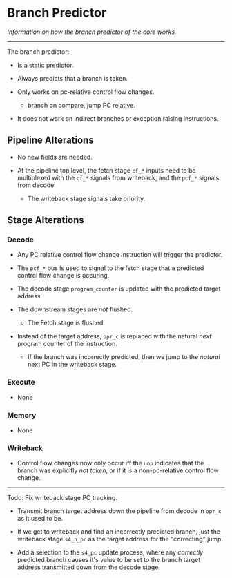 
# Branch Predictor

*Information on how the branch predictor of the core works.*

---

The branch predictor:

- Is a static predictor.

- Always predicts that a branch is taken.

- Only works on pc-relative control flow changes.

  - branch on compare, jump PC relative.

- It does not work on indirect branches or exception raising instructions.

## Pipeline Alterations

- No new fields are needed.

- At the pipeline top level, the fetch stage `cf_*` inputs need to be
  multiplexed with the `cf_*` signals from writeback, and the
  `pcf_*` signals from decode.

  - The writeback stage signals take priority.

## Stage Alterations

### Decode

- Any PC relative control flow change instruction will trigger the predictor.

- The `pcf_*` bus is used to signal to the fetch stage that a predicted
  control flow change is occuring.

- The decode stage `program_counter` is updated with the predicted
  target address.

- The downstream stages are *not* flushed.

  - The Fetch stage *is* flushed.

- Instead of the target address, `opr_c` is replaced with the natural
  *next* program counter of the instruction.

  - If the branch was incorrectly predicted, then we jump to the *natural*
    next PC in the writeback stage.

### Execute

- None

### Memory

- None

### Writeback

- Control flow changes now only occur iff the `uop` indicates that the
  branch was explicitly *not taken*, or if it is a non-pc-relative
  control flow change.

---

Todo: Fix writeback stage PC tracking.

- Transmit branch target address down the pipeline from decode in
  `opr_c` as it used to be.

- If we get to writeback and find an incorrectly predicted branch, just
  the writeback stage `s4_n_pc` as the target address for the "correcting"
  jump.

- Add a selection to the `s4_pc` update process, where any *correctly*
  predicted branch causes it's value to be set to the branch target
  address transmitted down from the decode stage.

